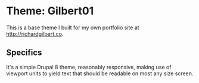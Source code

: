 # Theme: Gilbert01

This is a base theme I built for my own portfolio site at http://richardgilbert.co.

## Specifics

It's a simple Drupal 8 theme, reasonably responsive, making use of viewport units to yield text that should be readable on most any size screen.
